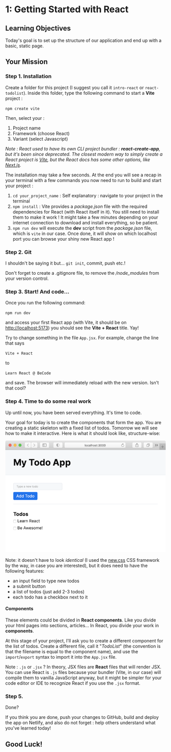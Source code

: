 # 1: Getting Started with React

## Learning Objectives

Today's goal is to set up the structure of our application and end up with a basic, static page.

## Your Mission

### Step 1. Installation

Create a folder for this project (I suggest you call it `intro-react` or `react-todolist`). Inside this folder, type the following command to start a **Vite** project :

`npm create vite`

Then, select your :
1. Project name
2. Framework (choose React)
3. Variant (select Javascript)


*Note : React used to have its own CLI project bundler : **react-create-app**, but it's been since deprecated. The closest modern way to simply create a React project is [Vite](https://vitejs.dev/guide/), but the React docs has some other options, like [Next.js](https://nextjs.org/docs/getting-started/installation).*


The installation may take a few seconds. At the end you will see a recap in your terminal with a few commands you now need to run to build and start your project :

1. `cd your_project_name` : Self explanatory : navigate to your project in the terminal
2. `npm install` : Vite provides a _package.json_ file with the required dependencies for React (with React itself in it). You still need to install them to make it work ! It might take a few minutes depending on your internet connection to download and install everything, so be patient.
3. `npm run dev` will execute the **dev** script from the _package.json_ file, which is `vite` in our case. Once done, it will show on which localhost port you can browse your shiny new React app !

### Step 2. Git

I shouldn't be saying it but... `git init`, commit, push etc.!

Don't forget to create a .gitignore file, to remove the _/node_modules_ from your version control.

### Step 3. Start! And code...

Once you run the following command:

`npm run dev`

and access your first React app (with Vite, it should be on [http://localhost:5173](http://localhost:5173)) you should see the **Vite + React** title. Yay!

Try to change something in the file `App.jsx`. For example, change the line that says

`Vite + React`

to

`Learn React @ BeCode`

and save. The browser will immediately reload with the new version. Isn't that cool?

### Step 4. Time to do some real work

Up until now, you have been served everything. It's time to code.

Your goal for today is to create the components that form the app. You are creating a static skeleton with a fixed list of todos. Tomorrow we will see how to make it interactive. Here is what it should look like, structure-wise:

![](../images/sample-app.png)

Note: it doesn't have to look _identical_ (I used the [new.css](https://newcss.net/) CSS framework by the way, in case you are interested), but it does need to have the following features:

- an input field to type new todos
- a submit button
- a list of todos (just add 2-3 todos)
- each todo has a checkbox next to it

#### Components

These elements could be divided in **React components**. Like you divide your html pages into sections, articles... In React, you divide your work in **components**. 

At this stage of your project, I'll ask you to create a different component for the list of todos. Create a different file, call it "*TodoList*" (the convention is that the filename is equal to the component name), and use the `import`/`export` syntax to import it into the `App.jsx` file.  

Note : `.js` or `.jsx` ? In theory, JSX files are **React** files that will render JSX. You can use React is `.js` files because your bundler (Vite, in our case) will compile them to vanilla JavaScript anyway, but it might be simpler for your code editor or IDE to recognize React if you use the `.jsx` format.

### Step 5.

Done?

If you think you are done, push your changes to GitHub, build and deploy the app on Netlify, and also do not forget : help others understand what you've learned today!

## Good Luck!
